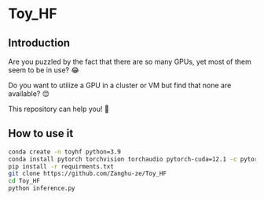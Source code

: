 # Toy_HF

## Introduction

Are you puzzled by the fact that there are so many GPUs, yet most of them seem to be in use? :joy:

Do you want to utilize a GPU in a cluster or VM but find that none are available? :blush:

This repository can help you! :rocket:

## How to use it

```bash
conda create -n toyhf python=3.9
conda install pytorch torchvision torchaudio pytorch-cuda=12.1 -c pytorch -c nvidia
pip install -r requirments.txt
git clone https://github.com/Zanghu-ze/Toy_HF
cd Toy_HF
python inference.py
```

